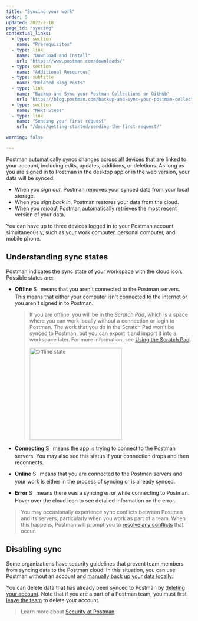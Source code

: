```yaml
---
title: "Syncing your work"
order: 5
updated: 2022-2-18
page_id: "syncing"
contextual_links:
  - type: section
    name: "Prerequisites"
  - type: link
    name: "Download and Install"
    url: "https://www.postman.com/downloads/"
  - type: section
    name: "Additional Resources"
  - type: subtitle
    name: "Related Blog Posts"
  - type: link
    name: "Backup and Sync your Postman Collections on GitHub"
    url: "https://blog.postman.com/backup-and-sync-your-postman-collections-on-github/"
  - type: section
    name: "Next Steps"
  - type: link
    name: "Sending your first request"
    url: "/docs/getting-started/sending-the-first-request/"

warning: false

---
```


Postman automatically syncs changes across all devices that are linked to your account, including edits, updates, additions, or deletions. As long as you are signed in to Postman in the desktop app or in the web version, your data will be synced.

* When you _sign out_, Postman removes your synced data from your local storage.
* When you _sign back in_, Postman restores your data from the cloud.
* When you _reload_, Postman automatically retrieves the most recent version of your data.

You can have up to three devices logged in to your Postman account simultaneously, such as your work computer, personal computer, and mobile phone.

## Understanding sync states

Postman indicates the sync state of your workspace with the cloud icon. Possible states are:

* **Offline** <img alt="Sync offline icon" src="https://assets.postman.com/postman-docs/icon-sync-offline.jpg" width="16px" style="vertical-align:middle;margin-bottom:5px"> means that you aren't connected to the Postman servers. This means that either your computer isn't connected to the internet or you aren't signed in to Postman.

    > If you are offline, you will be in the _Scratch Pad_, which is a space where you can work locally without a connection or login to Postman. The work that you do in the Scratch Pad won't be synced to Postman, but you can export it and import it into a workspace later. For more information, see [Using the Scratch Pad](/docs/getting-started/using-scratch-pad/).
    >
    > <img alt="Offline state" src="https://assets.postman.com/postman-docs/scratch-pad-logged-out-v9.12.jpg" width="250px" />

* **Connecting** <img alt="Sync connecting icon" src="https://assets.postman.com/postman-docs/icon-sync-connecting.jpg" width="16px" style="vertical-align:middle;margin-bottom:5px"> means the app is trying to connect to the Postman servers. You may also see this status if your connection drops and then reconnects.
* **Online** <img alt="Sync online icon" src="https://assets.postman.com/postman-docs/icon-sync-online.jpg" width="16px" style="vertical-align:middle;margin-bottom:5px"> means that you are connected to the Postman servers and your work is either in the process of syncing or is already synced.
* **Error** <img alt="Sync connection error icon" src="https://assets.postman.com/postman-docs/icon-sync-connection-error.jpg" width="16px" style="vertical-align:middle;margin-bottom:5px"> means there was a syncing error while connecting to Postman. Hover over the cloud icon to see detailed information on the error.

> You may occasionally experience sync conflicts between Postman and its servers, particularly when you work as part of a team. When this happens, Postman will prompt you to [resolve any conflicts](/docs/collaborating-in-postman/using-workspaces/conflicts/) that occur.

## Disabling sync

Some organizations have security guidelines that prevent team members from syncing data to the Postman cloud. In this situation, you can use Postman without an account and [manually back up your data locally](/docs/getting-started/importing-and-exporting-data/#exporting-postman-data).

You can delete data that has already been synced to Postman by [deleting your account](#deleting-your-postman-account). Note that if you are a part of a Postman team, you must first [leave the team](/docs/collaborating-in-postman/collaboration-intro/#leaving-a-team) to delete your account.

> Learn more about [Security at Postman](https://www.postman.com/trust/security/).
